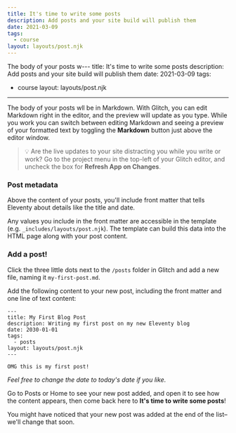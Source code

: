 ```yaml
---
title: It's time to write some posts
description: Add posts and your site build will publish them
date: 2021-03-09
tags:
  - course
layout: layouts/post.njk
---
```


The body of your posts w---
title: It's time to write some posts
description: Add posts and your site build will publish them
date: 2021-03-09
tags:
  - course
layout: layouts/post.njk
---

The body of your posts wll be in Markdown. With Glitch, you can edit Markdown right in the editor, and the preview will update as you type. While you work you can switch between editing Markdown and seeing a preview of your formatted text by toggling the __Markdown__ button just above the editor window.

> 💡 Are the live updates to your site distracting you while you write or work? Go to the project menu in the top-left of your Glitch editor, and uncheck the box for **Refresh App on Changes**.

### Post metadata

Above the content of your posts, you'll include front matter that tells Eleventy about details like the title and date.

Any values you include in the front matter are accessible in the template (e.g. `_includes/layouts/post.njk`). The template can build this data into the HTML page along with your post content.

### Add a post!

Click the three little dots next to the `/posts` folder in Glitch and add a new file, naming it `my-first-post.md`.

Add the following content to your new post, including the front matter and one line of text content:

```
---
title: My First Blog Post
description: Writing my first post on my new Eleventy blog
date: 2030-01-01
tags:
  - posts
layout: layouts/post.njk
---

OMG this is my first post!

```

_Feel free to change the date to today's date if you like._

Go to Posts or Home to see your new post added, and open it to see how the content appears, then come back here to __It's time to write some posts__!

You might have noticed that your new post was added at the end of the list–we'll change that soon.
